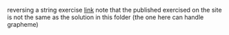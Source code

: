 reversing a string exercise [link](https://exercism.org/tracks/rust/exercises/reverse-string)
note that the published exercised on the site is not the same as the solution in this folder (the one here can handle grapheme)
